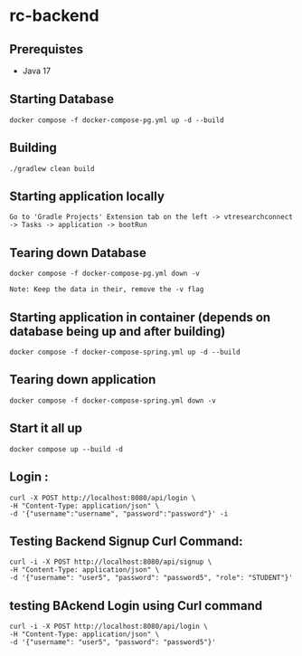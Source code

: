 # rc-backend

## Prerequistes
- Java 17

## Starting Database

    docker compose -f docker-compose-pg.yml up -d --build

## Building

    ./gradlew clean build

## Starting application locally

    Go to 'Gradle Projects' Extension tab on the left -> vtresearchconnect -> Tasks -> application -> bootRun

## Tearing down Database

    docker compose -f docker-compose-pg.yml down -v

    Note: Keep the data in their, remove the -v flag

## Starting application in container (depends on database being up and after building)

    docker compose -f docker-compose-spring.yml up -d --build

## Tearing down application

    docker compose -f docker-compose-spring.yml down -v

## Start it all up

    docker compose up --build -d

## Login :
    curl -X POST http://localhost:8080/api/login \
    -H "Content-Type: application/json" \
    -d '{"username":"username", "password":"password"}' -i


## Testing Backend Signup Curl Command:
    curl -i -X POST http://localhost:8080/api/signup \
    -H "Content-Type: application/json" \
    -d '{"username": "user5", "password": "password5", "role": "STUDENT"}'


## testing BAckend Login using Curl command
    curl -i -X POST http://localhost:8080/api/login \
    -H "Content-Type: application/json" \
    -d '{"username": "user5", "password": "password5"}'
